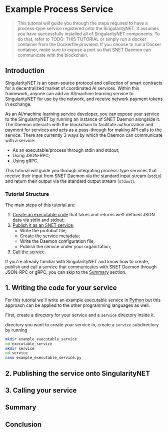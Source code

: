 # Example Process Service

> This tutorial will guide you through the steps required to have a process-type service registered onto the SingularityNET. It assumes you have successfully installed all of SingularityNET components. To do that, refer to TODO: THIS TUTORIAL or simply run a docker container from the Dockerfile provided. If you choose to run a Docker container, make sure to expose a port so that SNET Daemon can communicate with the blockchain.

## Introduction

SingularityNET is an open-source protocol and collection of smart contracts for a decentralized market of coordinated AI services. Within this framework, anyone can add an AI/machine learning service to SingularityNET for use by the network, and receive network payment tokens in exchange.

As an AI/machine learning service developer, you can expose your service to the SingularityNET by running an instance of SNET Daemon alongside it. The Daemon interacts with the blockchain to facilitate authorization and payment for services and acts as a pass-through for making API calls to the service.  There are currently 3 ways by which the Daemon can communicate with a service:

- As an executable/process through stdin and stdout;
- Using JSON-RPC;
- Using gRPC.

This tutorial will guide you through integrating process-type services that receive their input from SNET Daemon via the standard input stream (`stdin`) and return their output via the standard output stream (`stdout`). 

### Tutorial Structure

The main steps of this tutorial are:

1) [Create an executable code](#1-writing-the-code-for-your-service) that takes and returns well-defined JSON data via stdin and stdout;
2) [Publish it as an SNET service](#2-publishing-the-service-onto-singularitynet);
    - Write the protobuf file;
    - Create the service metadata;
    - Write the Daemon configuration file;
    - Publish the service under your organization;
3) [Call the service](#3-calling-your-service).

If you're already familiar with SingularityNET and know how to create, publish and call a service that communicates with SNET Daemon through JSON-RPC or gRPC, you can skip to the [Summary](#summary) section.

## 1. Writing the code for your service

For this tutorial we'll write an example executable service in [Python](https://www.python.org/) but this approach can be applied to the other programming languages as well.

First, create a directory for your service and a `service` directory inside it.

directory you want to create your service in, create a `service` subdirectory by running

```bash
mkdir example_executable_service
cd executable_service
mkdir service
cd service
nano example_executable_service.py
```








## 2. Publishing the service onto SingularityNET



## 3. Calling your service

## Summary

## Conclusion
